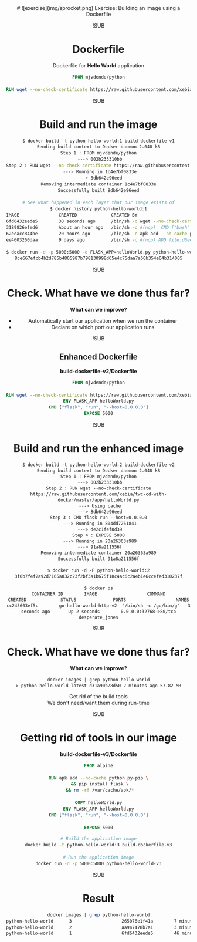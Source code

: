 <!-- .slide: data-background="#64217E" -->
<center>
# ![exercise](img/sprocket.png) <!-- .element: style="width: 10%; height: auto;" class="noborder" --> Exercise: Building an image using a Dockerfile

!SUB
# Dockerfile

Dockerfile for **Hello World** application

```dockerfile
FROM mjvdende/python

RUN wget --no-check-certificate https://raw.githubusercontent.com/xebia/twc-cd-with-docker/master/app/helloWorld.py
```


!SUB
# Build and run the image

```bash
$ docker build -t python-hello-world:1 build-dockerfile-v1
Sending build context to Docker daemon 2.048 kB
Step 1 : FROM mjvdende/python
 ---> 002b233310bb
Step 2 : RUN wget --no-check-certificate https://raw.githubusercontent.com/xebia/twc-cd-with-docker/master/app/helloWorld.py
 ---> Running in 1c4e7bf0833e
 ---> 8db642e96eed
Removing intermediate container 1c4e7bf0833e
Successfully built 8db642e96eed

# See what happened in each layer that our image exists of
$ docker history python-hello-world:1
IMAGE               CREATED             CREATED BY                                      SIZE                COMMENT
6fd6432eede5        30 seconds ago      /bin/sh -c wget --no-check-certificate https:   289 B
3189826efed6        About an hour ago   /bin/sh -c #(nop)  CMD ["bash"]                 0 B
62eeacc844be        20 hours ago        /bin/sh -c apk add --no-cache python py-pip w   53.02 MB
ee4603260daa        9 days ago          /bin/sh -c #(nop) ADD file:d6ee3ba7a4d59b1619   4.803 MB

$ docker run -d -p 5000:5000 -e FLASK_APP=helloWorld.py python-hello-world:1 flask run --host=0.0.0.0
8ce667efcb4b2d785b4805987b798130998d65e4c75daa7a60b354e04b314005
```

!SUB
# Check. What have we done thus far?

**What can we improve?**

- Automatically start our application when we run the container
- Declare on which port our application runs

!SUB
## Enhanced Dockerfile

**build-dockerfile-v2/Dockerfile**

```dockerfile
FROM mjvdende/python

RUN wget --no-check-certificate https://raw.githubusercontent.com/xebia/twc-cd-with-docker/master/app/helloWorld.py
ENV FLASK_APP helloWorld.py
CMD ["flask", "run", "--host=0.0.0.0"]
EXPOSE 5000
```

!SUB
# Build and run the enhanced image
```
$ docker build -t python-hello-world:2 build-dockerfile-v2
Sending build context to Docker daemon 2.048 kB
Step 1 : FROM mjvdende/python
 ---> 002b233310bb
Step 2 : RUN wget --no-check-certificate https://raw.githubusercontent.com/xebia/twc-cd-with-docker/master/app/helloWorld.py
 ---> Using cache
 ---> 8db642e96eed
Step 3 : CMD flask run --host=0.0.0.0
 ---> Running in 804dd7261841
 ---> de2c1fef8d39
Step 4 : EXPOSE 5000
 ---> Running in 20a26363a989
 ---> 91a8a211556f
Removing intermediate container 20a26363a989
Successfully built 91a8a211556f

$ docker run -d -P python-hello-world:2
3f0b7f4f2a92d7165a832c23f2bf3a1b675f18c4ac6c2a4b1e6ccefed310237f

$ docker ps
CONTAINER ID        IMAGE                   COMMAND                  CREATED             STATUS              PORTS                   NAMES
cc245603ef5c        go-hello-world-http-v2  "/bin/sh -c /go/bin/g"   3 seconds ago       Up 2 seconds        0.0.0.0:32768->80/tcp   desperate_jones
```

!SUB
# Check. What have we done thus far?

**What can we improve?**
```
docker images | grep python-hello-world
> python-hello-world latest d31a90b28d50 2 minutes ago 57.82 MB
```

Get rid of the build tools <!-- .element: class="fragment" --> <br />
We don't need/want them during run-time

!SUB
# Getting rid of tools in our image

**build-dockerfile-v3/Dockerfile**

```dockerfile
FROM alpine

RUN apk add --no-cache python py-pip \
 && pip install flask \
 && rm -rf /var/cache/apk/*

COPY helloWorld.py
ENV FLASK_APP helloWorld.py
CMD ["flask", "run", "--host=0.0.0.0"]

EXPOSE 5000
```

```bash
# Build the application image
docker build -t python-hello-world:3 build-dockerfile-v3

# Run the application image
docker run -d -p 5000:5000 python-hello-world-v3
```

!SUB
# Result
```bash
docker images | grep python-hello-world
python-hello-world      3                   265076e1f41a        7 minutes ago       56.63 MB
python-hello-world      2                   aa947478b7a1        3 minutes ago       57.82 MB
python-hello-world      1                   6fd6432eede5        46 minutes ago      57.82 MB
```
